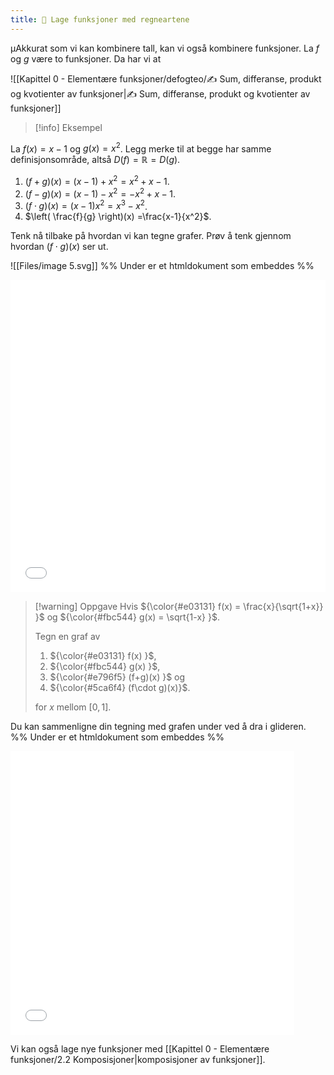 ```yaml
---
title: 📄 Lage funksjoner med regneartene
---
```

µAkkurat som vi kan kombinere tall, kan vi også kombinere funksjoner. La $f$ og $g$ være to funksjoner. Da har vi at

![[Kapittel 0 - Elementære funksjoner/defogteo/✍️ Sum, differanse, produkt og kvotienter av funksjoner|✍️ Sum, differanse, produkt og kvotienter av funksjoner]]

> [!info] Eksempel 
> 

La $f(x) =x-1$ og $g(x) = x^2$. Legg merke til at begge har samme definisjonsområde, altså $D(f) = \mathbb{R} = D(g).$

1. $(f+g)(x)=(x-1) + x^2 = x^2+x-1$.
2. $(f-g)(x) = (x-1)-x^2 = -x^2+x-1$.
3. $(f\cdot g)(x)=(x-1)x^2 =x^3-x^2$.
4. $\left( \frac{f}{g} \right)(x) =\frac{x-1}{x^2}$.


Tenk nå tilbake på hvordan vi kan tegne grafer. Prøv å tenk gjennom hvordan $(f\cdot g)(x)$ ser ut. 

![[Files/image 5.svg]]
%% Under er et htmldokument som embeddes %%
<iframe src="Files\multiplechoicefunksjonersammensetninger.html" frameborder="0" scrolling="no" style="aspect-ratio: 1/1; width: 100%; height: 500px"></iframe>

> [!warning] Oppgave 
> Hvis ${\color{#e03131} f(x) = \frac{x}{\sqrt{1+x}} }$ og ${\color{#fbc544} g(x) = \sqrt{1-x} }$.
> 
> Tegn en graf av 
> 
> 1. ${\color{#e03131} f(x) }$, 
> 2. ${\color{#fbc544} g(x) }$, 
> 3. ${\color{#e796f5} (f+g)(x) }$ og 
> 4. ${\color{#5ca6f4} (f\cdot g)(x)}$.
> 
> for $x$ mellom $[0,1]$.


Du kan sammenligne din tegning med grafen under ved å dra i glideren.
%% Under er et htmldokument som embeddes %%
<iframe src="Files\Sammensetningeravfunksjoner.html"  frameborder="0" scrolling="no" style="aspect-ratio: 1/1; width: 90%"> </iframe>

Vi kan også lage nye funksjoner med [[Kapittel 0 - Elementære funksjoner/2.2 Komposisjoner|komposisjoner av funksjoner]].
